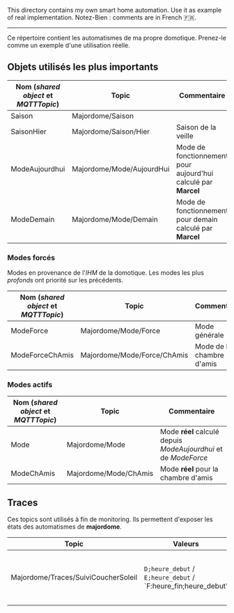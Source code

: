This directory contains my own smart home automation. Use it as example of real implementation.
Notez-Bien : comments are in French :fr:.

----

Ce répertoire contient les automatismes de ma propre domotique. Prenez-le comme un exemple d'une utilisation réelle.

## Objets utilisés les plus importants

Nom (*shared object* et *MQTTTopic*) | Topic | Commentaire
----|----|----
Saison | Majordome/Saison | 
SaisonHier | Majordome/Saison/Hier | Saison de la veille
ModeAujourdhui | Majordome/Mode/AujourdHui | Mode de fonctionnement pour aujourd'hui calculé par **Marcel**
ModeDemain | Majordome/Mode/Demain | Mode de fonctionnement pour demain calculé par **Marcel**

### Modes forcés
Modes en provenance de l'*IHM* de la domotique.
Les modes les plus *profonds* ont priorité sur les précédents.

Nom (*shared object* et *MQTTTopic*) | Topic | Commentaire
----|----|----
ModeForce | Majordome/Mode/Force | Mode générale
ModeForceChAmis | Majordome/Mode/Force/ChAmis | Mode de la chambre d'amis

### Modes actifs

Nom (*shared object* et *MQTTTopic*) | Topic | Commentaire
----|----|----
Mode | Majordome/Mode | Mode **réel** calculé depuis *ModeAujourdhui* et de *ModeForce*
ModeChAmis | Majordome/Mode/ChAmis | Mode **réel** pour la chambre d'amis

## Traces

Ces topics sont utilisés à fin de monitoring. Ils permettent d'exposer les états des automatismes de **majordome**.

Topic | Valeurs | Commentaire
---|---|---
Majordome/Traces/SuiviCoucherSoleil | `D;heure_debut` / `E;heure_debut` / `F:heure_fin;heure_debut' | Début à quelle heure / EnCour depuis quelle heure / F a quelle heure

